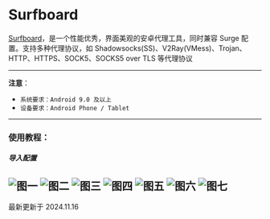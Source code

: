 # Surfboard

[Surfboard](https://tagcloud.lanzoui.com/ifnU10daxxte)，是一个性能优秀，界面美观的安卓代理工具，同时兼容 Surge 配置。支持多种代理协议，如 Shadowsocks(SS)、V2Ray(VMess)、Trojan、HTTP、HTTPS、SOCK5、SOCKS5 over TLS 等代理协议

---
**注意**：

- `系统要求：Android 9.0 及以上`
- `设备要求：Android Phone / Tablet`
---

### 使用教程：
##### 导入配置
![图一](surfboard-01.png)
![图二](surfboard-02.jpg)
![图三](surfboard-03.jpg)
![图四](surfboard-04.jpg)
![图五](surfboard-05.jpg)
![图六](surfboard-06.jpg)
![图七](surfboard-07.jpg)
---

最新更新于 2024.11.16
